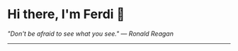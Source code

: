 <h1>Hi there, I'm Ferdi 👋</h1>

<p><em>
  "Don't be afraid to see what you see." — Ronald Reagan
</em></p>

---
